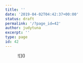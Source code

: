 ```yaml
---
title: ''
date: '2019-04-02T04:42:37+00:00'
status: draft
permalink: '/?page_id=42'
author: judytuna
excerpt: ''
type: page
id: 42
---
```

<figure class="wp-block-image">![]()</figure>